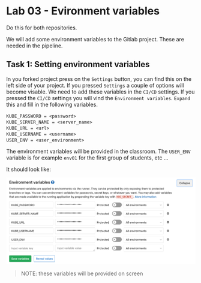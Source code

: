 # Lab 03 - Evironment variables

Do this for both repositories. 

We will add some environment variables to the Gitlab project. These are needed
in the pipeline.

## Task 1: Setting environment variables

In you forked project press on the `Settings` button, you can find this on the
left side of your project. If you pressed `Settings` a couple of options will
become visable. We need to add these variables in the `CI/CD` settings. If you
pressed the `CI/CD` settings you will vind the `Environment variables`. `Expand`
this and fill in the following variables.

```
KUBE_PASSWORD = <password>
KUBE_SERVER_NAME = <server_name>
KUBE_URL = <url>
KUBE_USERNAME = <username>
USER_ENV = <user_environment>
```

The environment variables will be provided in the classroom. The `USER_ENV`
variable is for example `env01` for the first group of students, etc ...

It should look like:

![Environment variables](../images/lab03-variables.png)

> NOTE: these variables will be provided on screen